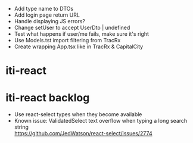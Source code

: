 - Add type name to DTOs
- Add login page return URL
- Handle displaying JS errors?
- Change setUser to accept UserDto | undefined
- Test what happens if user/me fails, make sure it's right
- Use Models.tst import filtering from TracRx
- Create wrapping App.tsx like in TracRx & CapitalCity

# iti-react

# iti-react backlog

- Use react-select types when they become available
- Known issue: ValidatedSelect text overflow when typing a long search string  
  https://github.com/JedWatson/react-select/issues/2774
